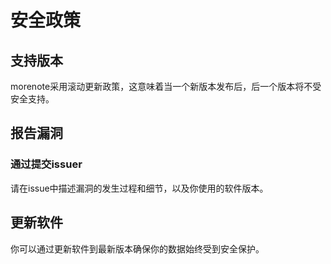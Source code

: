 # 安全政策

## 支持版本

morenote采用滚动更新政策，这意味着当一个新版本发布后，后一个版本将不受安全支持。

## 报告漏洞

### 通过提交issuer

请在issue中描述漏洞的发生过程和细节，以及你使用的软件版本。

## 更新软件

你可以通过更新软件到最新版本确保你的数据始终受到安全保护。
